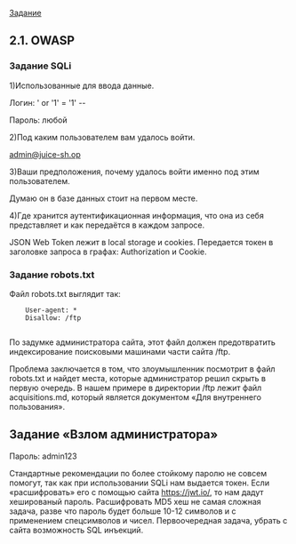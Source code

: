 [Задание](https://github.com/netology-code/ibweb-homeworks/tree/master/05_owasp)

## 2.1. OWASP

### Задание SQLi

1)Использованные для ввода данные. 

Логин:  ' or '1' = '1' --

Пароль: любой

2)Под каким пользователем вам удалось войти. 

admin@juice-sh.op

3)Ваши предположения, почему удалось войти именно под этим пользователем. 

Думаю он в базе данных стоит на первом месте.

4)Где хранится аутентификационная информация, что она из себя представляет и как передаётся в каждом запросе. 

JSON Web Token лежит в local storage и cookies.
Передается токен в заголовке запроса в графах: Authorization и Cookie.

### Задание robots.txt

Файл robots.txt выглядит так:
```
    User-agent: *
    Disallow: /ftp
    
```

По задумке администратора сайта, этот файл должен предотвратить индексирование поисковыми машинами части сайта /ftp.

Проблема заключается в том, что злоумышленник посмотрит в файл  robots.txt и найдет места, которые администратор решил скрыть в первую очередь.
В нашем примере в директории /ftp лежит файл  acquisitions.md, который является документом «Для внутреннего пользования».

## Задание «Взлом администратора»

Пароль: admin123

Стандартные рекомендации по более стойкому паролю не совсем помогут, так как при использовании SQLi нам выдается токен. Если «расшифровать» его с помощью сайта https://jwt.io/, то нам дадут хешированый пароль. Расшифровать MD5 хеш не самая сложная задача, разве что пароль будет больше 10-12 символов и с применением спецсимволов и чисел. Первоочередная задача, убрать с сайта возможность SQL инъекций. 
